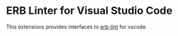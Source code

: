 # ERB Linter for Visual Studio Code

This extensions provides interfaces to [erb-lint](https://github.com/Shopify/erb-lint) for vscode.
